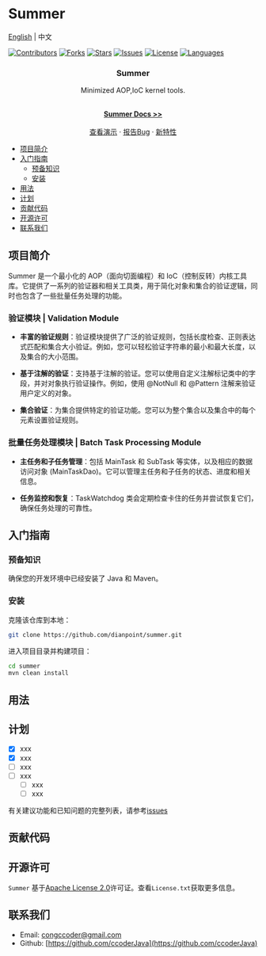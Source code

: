 # Summer

[English](README.md) | 中文

[//]: # (porject shields)
[![Contributors][contributors-shield]][contributors-url]
[![Forks][forks-shield]][forks-url]
[![Stars][stars-shield]][stars-url]
[![Issues][issues-shield]][issues-url]
[![License][license-shield]][license-url]
[![Languages][Language-shield]][language-url]

<div align="center">
    <h3 align="center">Summer</h3>
    <p align="center">
        Minimized AOP,IoC kernel tools.
    </p>
    <br>
    <a href="https://github.com/dianpoint/summer"><strong>Summer Docs >></strong> </a>
    <br>
    <br>
    <a href="https://github.com/dianpoint/summer">查看演示</a>
    ·
    <a href="https://github.com/dianpoint/summer/issues">报告Bug</a>
    ·
    <a href="https://github.com/dianpoint/summer/issues">新特性</a>
</div>

<!-- TOC -->

* [项目简介](#项目简介)
* [入门指南](#入门指南)
    * [预备知识](#预备知识)
    * [安装](#安装)
* [用法](#用法)
* [计划](#计划)
* [贡献代码](#贡献代码)
* [开源许可](#开源许可)
* [联系我们](#联系我们)

<!-- TOC -->

## 项目简介
Summer 是一个最小化的 AOP（面向切面编程）和 IoC（控制反转）内核工具库。它提供了一系列的验证器和相关工具类，用于简化对象和集合的验证逻辑，同时也包含了一些批量任务处理的功能。

### 验证模块 | Validation Module

+ **丰富的验证规则**：验证模块提供了广泛的验证规则，包括长度检查、正则表达式匹配和集合大小验证。例如，您可以轻松验证字符串的最小和最大长度，以及集合的大小范围。

+ **基于注解的验证**：支持基于注解的验证。您可以使用自定义注解标记类中的字段，并对对象执行验证操作。例如，使用 @NotNull 和 @Pattern 注解来验证用户定义的对象。

+ **集合验证**：为集合提供特定的验证功能。您可以为整个集合以及集合中的每个元素设置验证规则。


### 批量任务处理模块 | Batch Task Processing Module

+ **主任务和子任务管理**：包括 MainTask 和 SubTask 等实体，以及相应的数据访问对象 (MainTaskDao)。它可以管理主任务和子任务的状态、进度和相关信息。

+ **任务监控和恢复**：TaskWatchdog 类会定期检查卡住的任务并尝试恢复它们，确保任务处理的可靠性。

## 入门指南

### 预备知识

确保您的开发环境中已经安装了 Java 和 Maven。

### 安装

克隆该仓库到本地：

```bash
git clone https://github.com/dianpoint/summer.git

```

进入项目目录并构建项目：

```bash
cd summer
mvn clean install
```


## 用法

## 计划

- [x] xxx
- [x] xxx
- [ ] xxx
- [ ] xxx
    - [ ] xxx
    - [ ] xxx

有关建议功能和已知问题的完整列表，请参考[issues](https://github/dianpoint/summer/issues)

## 贡献代码

## 开源许可

`Summer` 基于[Apache License 2.0](https://github.com/dianpoint/summer/blob/main/LICENSE)许可证。查看`License.txt`获取更多信息。

## 联系我们

+ Email: [congccoder@gmail.com](mailto://congccoder@gmail.com)
+ Github: [https://github.com/ccoderJava](https://github.com/ccoderJava)

[//]: # (Markdown Links & Images)

[contributors-shield]: https://img.shields.io/github/contributors/dianpoint/summer.svg?style=for-the-badge

[contributors-url]: https://github.com/dianpoint/summer/graphs/contributors

[forks-shield]: https://img.shields.io/github/forks/dianpoint/summer.svg?style=for-the-badge

[forks-url]: https://github.com/dianpoint/summer/forks

[stars-shield]: https://img.shields.io/github/stars/dianpoint/summer.svg?style=for-the-badge

[stars-url]: https://github.com/dianpoint/summer/stargazers

[issues-shield]: https://img.shields.io/github/issues/dianpoint/summer.svg?style=for-the-badge

[issues-url]: https://github.com/dianpoint/summer/issues

[license-shield]: https://img.shields.io/github/license/dianpoint/summer.svg?style=for-the-badge

[license-url]: https://github.com/dianpoint/summer/blob/main/LICENSE

[language-shield]: https://img.shields.io/github/languages/count/dianpoint/summer?style=for-the-badge

[language-url]: https://img.shields.io/github/languages/count/dianpoint/summer

